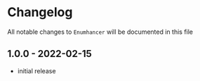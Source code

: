 # Changelog

All notable changes to `Enumhancer` will be documented in this file

## 1.0.0 - 2022-02-15

- initial release
